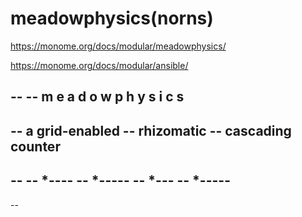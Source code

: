 # meadowphysics(norns)
https://monome.org/docs/modular/meadowphysics/

https://monome.org/docs/modular/ansible/

--
--   m e a d o w p h y s i c s
--
--   a grid-enabled
--   rhizomatic
--   cascading counter
--
--
--   *----
--        *-----
--            *---
--      *-----
--
--
